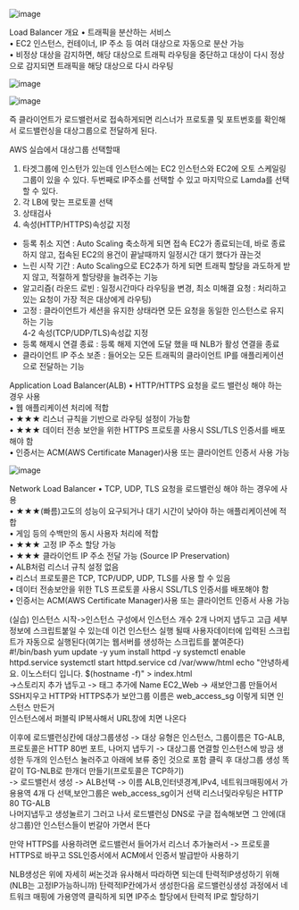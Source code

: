 
![image](https://user-images.githubusercontent.com/67897827/181186839-55d984db-112a-4967-a1ff-329ecf665f14.png)

Load Balancer 개요
• 트래픽을 분산하는 서비스  
• EC2 인스턴스, 컨테이너, IP 주소 등 여러 대상으로 자동으로 분산 가능  
• 비정상 대상을 감지하면, 해당 대상으로 트래픽 라우팅을 중단하고 대상이 다시 정상으로 감지되면 트래픽을 해당 대상으로 다시 라우팅  

![image](https://user-images.githubusercontent.com/67897827/181187940-169c635d-59c7-4bd1-97de-8966356fa53c.png)

![image](https://user-images.githubusercontent.com/67897827/181188770-adead07f-3c27-42f8-96e6-ea9eed2151ac.png)

즉 클라이언트가 로드밸런서로 접속하게되면 리스너가 프로토콜 및 포트번호를 확인해서 로드밸런싱을 대상그룹으로 전달하게 된다.


AWS 실습에서 대상그룹 선택할때
1. 타겟그룹에 인스턴가 있는데 인스턴스에는 EC2 인스턴스와 EC2에 오토 스케일링 그룹이 있을 수 있다. 두번째로 IP주소를 선택할 수 있고 마지막으로 Lamda를 선택할 수 있다.
2. 각 LB에 맞는 프로토콜 선택
3. 상태검사
4. 속성(HTTP/HTTPS)속성값 지정
 - 등록 취소 지연 : Auto Scaling 축소하게 되면 접속 EC2가 종료되는데, 바로 종료하지 않고, 접속된 EC2의 용건이 끝날때까지 일정시간 대기 했다가 끊는것  
 - 느린 시작 기간 : Auto Scaling으로 EC2추가 하게 되면 트래픽 할당을 과도하게 받지 않고, 적절하게 할당량을 늘려주는 기능  
 - 알고리즘( 라운드 로빈 : 일정시간마다 라우팅을 변경, 최소 미해결 요청 : 처리하고 있는 요청이 가장 적은 대상에게 라우팅)  
 - 고정 : 클라이언트가 세션을 유지한 상태라면 모든 요청을 동일한 인스턴스로 유지하는 기능  
4-2 속성(TCP/UDP/TLS)속성값 지정  
 - 등록 해제시 연결 종료 : 등록 해제 지연에 도달 했을 때 NLB가 활성 연결을 종료
 - 클라이언트 IP 주소 보존 : 들어오는 모든 트래픽의 클라이언트 IP를 애플리케이션으로 전달하는 기능  

Application Load Balancer(ALB)
• HTTP/HTTPS 요청을 로드 밸런싱 해야 하는 경우 사용  
• 웹 애플리케이션 처리에 적합  
• ★★★ 리스너 규칙을 기반으로 라우팅 설정이 가능함  
• ★★★ 데이터 전송 보안을 위한 HTTPS 프로토콜 사용시 SSL/TLS 인증서를 배포해야 함  
• 인증서는 ACM(AWS Certificate Manager)사용 또는 클라이언트 인증서 사용 가능  

![image](https://user-images.githubusercontent.com/67897827/181197923-7f32fdce-7bd5-4d34-acf1-c7bafb755e71.png)  


Network Load Balancer
• TCP, UDP, TLS 요청을 로드밸런싱 해야 하는 경우에 사용  
• ★★★(빠름)고도의 성능이 요구되거나 대기 시간이 낮아야 하는 애플리케이션에 적합  
• 게임 등의 수백만의 동시 사용자 처리에 적합  
• ★★★ 고정 IP 주소 할당 가능  
• ★★★ 클라이언트 IP 주소 전달 가능 (Source IP Preservation)  
• ALB처럼 리스너 규칙 설정 없음  
• 리스너 프로토콜은 TCP, TCP/UDP, UDP, TLS를 사용 할 수 있음  
• 데이터 전송보안을 위한 TLS 프로토콜 사용시 SSL/TLS 인증서를 배포해야 함  
• 인증서는 ACM(AWS Certificate Manager)사용 또는 클라이언트 인증서 사용 가능  



(실습)
인스턴스 시작->인스턴스 구성에서 인스턴스 개수 2개 나머지 냅두고 고급 세부 정보에 스크립트붙일 수 있는데 이건 인스턴스 실행 될때 사용자데이터에 입력된 스크립트가 자동으로
실행된다(여기는 웹서버를 생성하는 스크립트를 붙여준다)  
#!/bin/bash
yum update -y
yum install httpd -y
systemctl enable httpd.service
systemctl start httpd.service
cd /var/www/html
echo "안녕하세요. 이노스터디 입니다. $(hostname -f)" > index.html  
->스토리지 추가 냅두고 ->  태그 추가에 Name EC2_Web -> 새보안그룹 만들어서 SSH지우고 HTTP와 HTTPS추가 보안그룹 이름은 web_access_sg 이렇게 되면 인스턴스 만든거  
인스턴스에서 퍼블릭 IP복사해서 URL창에 치면 나온다  

이후에 로드밸런싱칸에 대상그룹생성 -> 대상 유형은 인스턴스, 그룹이름은 TG-ALB, 프로토콜은 HTTP 80번 포트, 나머지 냅두기 -> 대상그룹 연결할 인스턴스에 방금 생성한
두개의 인스턴스 눌러주고 아래에 보류 중인 것으로 포함 클릭 후 대상그룹 생성 똑같이 TG-NLB로 한개더 만들기(프로토콜은 TCP하기)  
-> 로드밸런서 생성 -> ALB선택 -> 이름 ALB,인터넷경계,IPv4, 네트워크매핑에서 가용용역 4개 다 선택,보안그룹은 web_access_sg이거 선택 리스너및라우팅은 HTTP 80 TG-ALB  
나머지냅두고 생성눌르기 그러고 나서 로드밸런싱 DNS로 구글 접속해보면 그 안에(대상그룹)안 인스턴스들이 번갈아 가면서 뜬다  

만약 HTTPS를 사용하려면 로드밸런서 들어가서 리스너 추가눌러서 -> 프로토콜 HTTPS로 바꾸고 SSL인증서에서 ACM에서 인증서 발급받아 사용하기  

NLB생성은 위에 자세히 써논것과 유사해서 따라하면 되는데 탄력적IP생성하기 위해(NLB는 고정IP가능하니까) 탄력적IP칸에가서 생성한다음 로드밸런싱생성 과정에서
네트워크 매핑에 가용영역 클릭하게 되면 IP주소 할당에서 탄력적 IP로 할당하기
